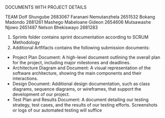 DOCUMENTS WITH PROJECT DETAILS

TEAM
  Dolf Shungube                 2683067
  Faranani Nemutanzhela         2651532
  Bokang Madondo                2681261
  Mashego Mabeloane Gideon      2654606
  Mutsawashe Njowo              2651487
  Nelson Bhekiswayo             2681283

1. Sprints folder contains sprint documentation according to SCRUM Methodology
2. Additional Artfifacts contains the following submission documents:
- Project Plan Document: A high-level document outlining the overall plan for the project, including major
milestones and deadlines.
- Architecture Diagram and Document: A visual representation of the software architecture, showing the main
components and their interactions.
- Design Document: Additional design documentation, such as class diagrams, sequence
diagrams, or wireframes, that support the development of our project.
- Test Plan and Results Document: A document detailing our testing strategy, test cases, and the results of
our testing efforts. Screenshots or logs of our automated testing will suffice
